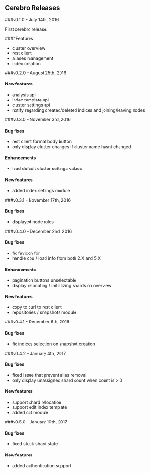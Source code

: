 Cerebro Releases
------------

###v0.1.0 - July 14th, 2016

First cerebro release.

####Features
- cluster overview
- rest client
- aliases management
- index creation

###v0.2.0 - August 25th, 2016

#### New features
- analysis api
- index template api
- cluster settings api
- notify regarding created/deleted indices and joining/leaving nodes

###v0.3.0 - November 3rd, 2016

#### Bug fixes
- rest client format body button
- only display cluster changes if cluster name hasnt changed

#### Enhancements
- load default cluster settings values

#### New features
- added index settings module

###v0.3.1 - November 17th, 2016

#### Bug fixes
- displayed node roles

###v0.4.0 - December 2nd, 2016

#### Bug fixes
- fix favicon for
- handle cpu / load info from both 2.X and 5.X

#### Enhancements
- pagination buttons unselectable
- display relocating / initializing shards on overview

#### New features
- copy to curl to rest client
- repositories / snapshots module

###v0.4.1 - December 6th, 2016

#### Bug fixes
- fix indices selection on snapshot creation

###v0.4.2 - January 4th, 2017

#### Bug fixes
- fixed issue that prevent alias removal
- only display unassigned shard count when count is > 0

#### New features
- support shard relocation
- support edit index template
- added cat module

###v0.5.0 - January 19th, 2017

#### Bug fixes
- fixed stuck shard state

#### New features
- added authentication support
